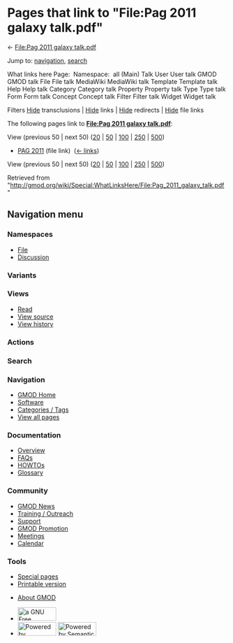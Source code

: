 <div id="mw-page-base" class="noprint">

</div>

<div id="mw-head-base" class="noprint">

</div>

<div id="content" class="mw-body" role="main">

<span id="top"></span>

<div id="mw-js-message" style="display:none;">

</div>



# <span dir="auto">Pages that link to "File:Pag 2011 galaxy talk.pdf"</span>

<div id="bodyContent">

<div id="contentSub">

← [File:Pag 2011 galaxy
talk.pdf](/wiki/File:Pag_2011_galaxy_talk.pdf "File:Pag 2011 galaxy talk.pdf")

</div>

<div id="jump-to-nav" class="mw-jump">

Jump to: [navigation](#mw-navigation), [search](#p-search)

</div>

<div id="mw-content-text">

What links here Page:  Namespace:  all (Main) Talk User User talk GMOD
GMOD talk File File talk MediaWiki MediaWiki talk Template Template talk
Help Help talk Category Category talk Property Property talk Type Type
talk Form Form talk Concept Concept talk Filter Filter talk Widget
Widget talk

Filters
[Hide](/mediawiki/index.php?title=Special:WhatLinksHere/File:Pag_2011_galaxy_talk.pdf&hidetrans=1 "Special:WhatLinksHere/File:Pag 2011 galaxy talk.pdf")
transclusions \|
[Hide](/mediawiki/index.php?title=Special:WhatLinksHere/File:Pag_2011_galaxy_talk.pdf&hidelinks=1 "Special:WhatLinksHere/File:Pag 2011 galaxy talk.pdf")
links \|
[Hide](/mediawiki/index.php?title=Special:WhatLinksHere/File:Pag_2011_galaxy_talk.pdf&hideredirs=1 "Special:WhatLinksHere/File:Pag 2011 galaxy talk.pdf")
redirects \|
[Hide](/mediawiki/index.php?title=Special:WhatLinksHere/File:Pag_2011_galaxy_talk.pdf&hideimages=1 "Special:WhatLinksHere/File:Pag 2011 galaxy talk.pdf")
file links

The following pages link to **[File:Pag 2011 galaxy
talk.pdf](/wiki/File:Pag_2011_galaxy_talk.pdf "File:Pag 2011 galaxy talk.pdf")**:

View (previous 50 \| next 50)
([20](/mediawiki/index.php?title=Special:WhatLinksHere/File:Pag_2011_galaxy_talk.pdf&limit=20 "Special:WhatLinksHere/File:Pag 2011 galaxy talk.pdf")
\|
[50](/mediawiki/index.php?title=Special:WhatLinksHere/File:Pag_2011_galaxy_talk.pdf&limit=50 "Special:WhatLinksHere/File:Pag 2011 galaxy talk.pdf")
\|
[100](/mediawiki/index.php?title=Special:WhatLinksHere/File:Pag_2011_galaxy_talk.pdf&limit=100 "Special:WhatLinksHere/File:Pag 2011 galaxy talk.pdf")
\|
[250](/mediawiki/index.php?title=Special:WhatLinksHere/File:Pag_2011_galaxy_talk.pdf&limit=250 "Special:WhatLinksHere/File:Pag 2011 galaxy talk.pdf")
\|
[500](/mediawiki/index.php?title=Special:WhatLinksHere/File:Pag_2011_galaxy_talk.pdf&limit=500 "Special:WhatLinksHere/File:Pag 2011 galaxy talk.pdf"))

- [PAG 2011](/wiki/PAG_2011 "PAG 2011") (file link) ‎
  <span class="mw-whatlinkshere-tools">([←
  links](/mediawiki/index.php?title=Special:WhatLinksHere&target=PAG+2011 "Special:WhatLinksHere"))</span>

View (previous 50 \| next 50)
([20](/mediawiki/index.php?title=Special:WhatLinksHere/File:Pag_2011_galaxy_talk.pdf&limit=20 "Special:WhatLinksHere/File:Pag 2011 galaxy talk.pdf")
\|
[50](/mediawiki/index.php?title=Special:WhatLinksHere/File:Pag_2011_galaxy_talk.pdf&limit=50 "Special:WhatLinksHere/File:Pag 2011 galaxy talk.pdf")
\|
[100](/mediawiki/index.php?title=Special:WhatLinksHere/File:Pag_2011_galaxy_talk.pdf&limit=100 "Special:WhatLinksHere/File:Pag 2011 galaxy talk.pdf")
\|
[250](/mediawiki/index.php?title=Special:WhatLinksHere/File:Pag_2011_galaxy_talk.pdf&limit=250 "Special:WhatLinksHere/File:Pag 2011 galaxy talk.pdf")
\|
[500](/mediawiki/index.php?title=Special:WhatLinksHere/File:Pag_2011_galaxy_talk.pdf&limit=500 "Special:WhatLinksHere/File:Pag 2011 galaxy talk.pdf"))

</div>

<div class="printfooter">

Retrieved from
"<http://gmod.org/wiki/Special:WhatLinksHere/File:Pag_2011_galaxy_talk.pdf>"

</div>

<div id="catlinks" class="catlinks catlinks-allhidden">

</div>

<div class="visualClear">

</div>

</div>

</div>

<div id="mw-navigation">

## Navigation menu

<div id="mw-head">



<div id="left-navigation">

<div id="p-namespaces" class="vectorTabs" role="navigation"
aria-labelledby="p-namespaces-label">

### Namespaces

- <span id="ca-nstab-image"><a href="/wiki/File:Pag_2011_galaxy_talk.pdf" accesskey="c"
  title="View the file page [c]">File</a></span>
- <span id="ca-talk"><a
  href="/mediawiki/index.php?title=File_talk:Pag_2011_galaxy_talk.pdf&amp;action=edit&amp;redlink=1"
  accesskey="t"
  title="Discussion about the content page [t]">Discussion</a></span>

</div>

<div id="p-variants" class="vectorMenu emptyPortlet" role="navigation"
aria-labelledby="p-variants-label">

### 

### Variants[](#)

<div class="menu">

</div>

</div>

</div>

<div id="right-navigation">

<div id="p-views" class="vectorTabs" role="navigation"
aria-labelledby="p-views-label">

### Views

- <span id="ca-view">[Read](/wiki/File:Pag_2011_galaxy_talk.pdf)</span>
- <span id="ca-viewsource"><a
  href="/mediawiki/index.php?title=File:Pag_2011_galaxy_talk.pdf&amp;action=edit"
  accesskey="e" title="This page is protected.
  You can view its source [e]">View source</a></span>
- <span id="ca-history"><a
  href="/mediawiki/index.php?title=File:Pag_2011_galaxy_talk.pdf&amp;action=history"
  accesskey="h" title="Past revisions of this page [h]">View history</a></span>

</div>

<div id="p-cactions" class="vectorMenu emptyPortlet" role="navigation"
aria-labelledby="p-cactions-label">

### Actions[](#)

<div class="menu">

</div>

</div>

<div id="p-search" role="search">

### Search

<div id="simpleSearch">

</div>

</div>

</div>

</div>

<div id="mw-panel">

<div id="p-logo" role="banner">

<a href="/wiki/Main_Page"
style="background-image: url(http://gmod.org/images/GMOD-cogs.png);"
title="Visit the main page"></a>

</div>

<div id="p-Navigation" class="portal" role="navigation"
aria-labelledby="p-Navigation-label">

### Navigation

<div class="body">

- <span id="n-GMOD-Home">[GMOD Home](/wiki/Main_Page)</span>
- <span id="n-Software">[Software](/wiki/GMOD_Components)</span>
- <span id="n-Categories-.2F-Tags">[Categories /
  Tags](/wiki/Categories)</span>
- <span id="n-View-all-pages">[View all
  pages](/wiki/Special:AllPages)</span>

</div>

</div>

<div id="p-Documentation" class="portal" role="navigation"
aria-labelledby="p-Documentation-label">

### Documentation

<div class="body">

- <span id="n-Overview">[Overview](/wiki/Overview)</span>
- <span id="n-FAQs">[FAQs](/wiki/Category:FAQ)</span>
- <span id="n-HOWTOs">[HOWTOs](/wiki/Category:HOWTO)</span>
- <span id="n-Glossary">[Glossary](/wiki/Glossary)</span>

</div>

</div>

<div id="p-Community" class="portal" role="navigation"
aria-labelledby="p-Community-label">

### Community

<div class="body">

- <span id="n-GMOD-News">[GMOD News](/wiki/GMOD_News)</span>
- <span id="n-Training-.2F-Outreach">[Training /
  Outreach](/wiki/Training_and_Outreach)</span>
- <span id="n-Support">[Support](/wiki/Support)</span>
- <span id="n-GMOD-Promotion">[GMOD
  Promotion](/wiki/GMOD_Promotion)</span>
- <span id="n-Meetings">[Meetings](/wiki/Meetings)</span>
- <span id="n-Calendar">[Calendar](/wiki/Calendar)</span>

</div>

</div>

<div id="p-tb" class="portal" role="navigation"
aria-labelledby="p-tb-label">

### Tools

<div class="body">

- <span id="t-specialpages"><a href="/wiki/Special:SpecialPages" accesskey="q"
  title="A list of all special pages [q]">Special pages</a></span>
- <span id="t-print"><a
  href="/mediawiki/index.php?title=Special:WhatLinksHere/File:Pag_2011_galaxy_talk.pdf&amp;printable=yes"
  rel="alternate" accesskey="p"
  title="Printable version of this page [p]">Printable version</a></span>

</div>

</div>

</div>

</div>

<div id="footer" role="contentinfo">

- <span id="footer-places-about">[About
  GMOD](/wiki/GMOD:About "GMOD:About")</span>

<!-- -->

- <span id="footer-copyrightico">[<img src="http://www.gnu.org/graphics/gfdl-logo-small.png" width="88"
  height="31" alt="a GNU Free Documentation License" />](http://www.gnu.org/licenses/fdl-1.3.html)</span>
- <span id="footer-poweredbyico">[<img src="/mediawiki/skins/common/images/poweredby_mediawiki_88x31.png"
  width="88" height="31" alt="Powered by MediaWiki" />](//www.mediawiki.org/)
  [<img
  src="/mediawiki/extensions/SemanticMediaWiki/includes/../resources/images/smw_button.png"
  width="88" height="31" alt="Powered by Semantic MediaWiki" />](https://www.semantic-mediawiki.org/wiki/Semantic_MediaWiki)</span>

<div style="clear:both">

</div>

</div>

